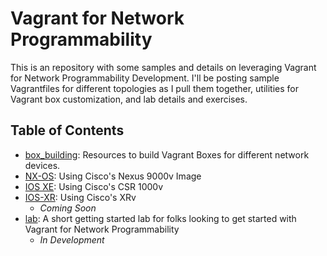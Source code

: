 # Vagrant for Network Programmability

This is an repository with some samples and details on leveraging Vagrant for Network Programmability Development.  I'll be posting sample Vagrantfiles for different topologies as I pull them together, utilities for Vagrant box customization, and lab details and exercises.  

## Table of Contents

* [box\_building](box_building): Resources to build Vagrant Boxes for different network devices.  
* [NX-OS](nx-os): Using Cisco's Nexus 9000v Image
* [IOS XE](ios-xe): Using Cisco's CSR 1000v
* [IOS-XR](ios-xr): Using Cisco's XRv
    * *Coming Soon*
* [lab](lab): A short getting started lab for folks looking to get started with Vagrant for Network Programmability
    * *In Development*
    
